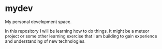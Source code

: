 # mydev
My personal development space.

In this repository I will be learning how to do things.  It might be a meteor project or some other learning exercise that I am building to gain experience and understanding of new technologies.
